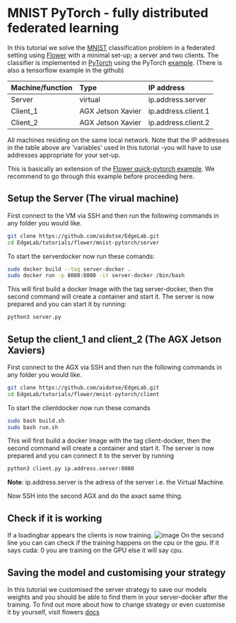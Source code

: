 # MNIST PyTorch - fully distributed federated learning
In this tutorial we solve the [MNIST](http://yann.lecun.com/exdb/mnist/) classification problem in a federated setting using [Flower](https://github.com/adap/flower) with a minimal set-up; a server and two clients. The classifier is implemented in [PyTorch](https://pytorch.org/) using the PyTorch [example](https://github.com/pytorch/examples/tree/master/mnist). (There is also a tensorflow example in the github)

| Machine/function     | Type           | IP address  |
| ------------- |:-------------------------|:----------------|
| Server      | virtual |  ip.address.server|
| Client_1 | AGX Jetson Xavier     |  ip.address.client.1 |
| Client_2 | AGX Jetson Xavier     |  ip.address.client.2 |

All machines residing on the same local network. Note that the IP addresses in the table above are 'variables' used in this tutorial -you will have to use addresses appropriate for your set-up. 

This is basically an extension of the [Flower quick-pytorch example](https://github.com/adap/flower/tree/main/examples/quickstart_pytorch). We recommend to go through this example before proceeding here. 

## Setup the Server (The virual machine)
First connect to the VM via SSH and then run the following commands in any folder you would like.
````bash
git clone https://github.com/aidotse/EdgeLab.git
cd EdgeLab/tutorials/flower/mnist-pytorch/server
````
To start the serverdocker now run these comands:
````bash
sudo docker build --tag server-docker .
sudo docker run -p 8080:8080 -it server-docker /bin/bash
````
This will first build a docker Image with the tag server-docker, then the second command will create a container and start it. 
The server is now prepared and you can start it by running:
````bash
python3 server.py
````


## Setup the client_1 and client_2 (The AGX Jetson Xaviers)
First connect to the AGX via SSH and then run the following commands in any folder you would like.
````bash
git clone https://github.com/aidotse/EdgeLab.git
cd EdgeLab/tutorials/flower/mnist-pytorch/client
````
To start the clientdocker now run these comands
````bash
sudo bash build.sh
sudo bash run.sh
````
This will first build a docker Image with the tag client-docker, then the second command will create a container and start it. 
The server is now prepared and you can connect it to the server by running
````bash
python3 client.py ip.address.server:8080
````
<strong>Note</strong>: ip.address.server is the adress of the server i.e. the Virtual Machine.

Now SSH into the second AGX and do the axact same thing.

## Check if it is working
If a loadingbar appears the clients is now training.
![image](https://user-images.githubusercontent.com/90322377/142621239-818c0687-ea0c-460e-8106-434b52093bc0.png)
On the second line you can can check if the training happens on the cpu or the gpu. If it says cuda: 0 you are training on the GPU else it will say cpu.

## Saving the model and customising your strategy
In this tutorial we customised the server strategy to save our models weights and you should be able to find them in your server-docker after the training. To find out more about how to change strategy or even customise it by yourself, visit flowers [docs](https://flower.dev/docs/strategies.html)
